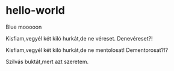 # hello-world
Blue mooooon

Kisfiam,vegyél két kiló hurkát,de ne véreset.
Denevéreset?!

Kisfiam,vegyél két kiló hurkát,de ne mentolosat!
Dementorosat?!?

Szilvás buktát,mert azt szeretem.
